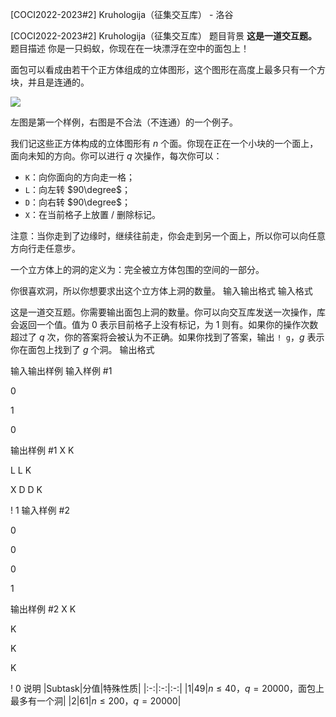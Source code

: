 



[COCI2022-2023#2] Kruhologija（征集交互库） - 洛谷














[COCI2022-2023#2] Kruhologija（征集交互库）
题目背景
**这是一道交互题。**
题目描述
你是一只蚂蚁，你现在在一块漂浮在空中的面包上！

面包可以看成由若干个正方体组成的立体图形，这个图形在高度上最多只有一个方块，并且是连通的。

![](https://cdn.luogu.com.cn/upload/image_hosting/k9o74nmn.png)

左图是第一个样例，右图是不合法（不连通）的一个例子。

我们记这些正方体构成的立体图形有 $n$ 个面。你现在正在一个小块的一个面上，面向未知的方向。你可以进行 $q$ 次操作，每次你可以：

- $\texttt{K}$：向你面向的方向走一格；
- $\texttt{L}$：向左转 $90\degree$；
- $\texttt{D}$：向右转 $90\degree$；
- $\texttt{X}$：在当前格子上放置 / 删除标记。

注意：当你走到了边缘时，继续往前走，你会走到另一个面上，所以你可以向任意方向行走任意步。

一个立方体上的洞的定义为：完全被立方体包围的空间的一部分。

你很喜欢洞，所以你想要求出这个立方体上洞的数量。
输入输出格式
输入格式

这是一道交互题。你需要输出面包上洞的数量。你可以向交互库发送一次操作，库会返回一个值。值为 $0$ 表示目前格子上没有标记，为 $1$ 则有。如果你的操作次数超过了 $q$ 次，你的答案将会被认为不正确。如果你找到了答案，输出 `! g`，$g$ 表示你在面包上找到了 $g$ 个洞。
输出格式


输入输出样例
输入样例 #1


0


1



0

输出样例 #1
X
K

L
L
K

X
D
D
K

! 1
输入样例 #2


0

0

0

1

输出样例 #2
X
K

K

K

K

! 0
说明
|$\text{Subtask}$|分值|特殊性质|
|:-:|:-:|:-:|
|$1$|$49$|$n\le 40$，$q=20000$，面包上最多有一个洞|
|$2$|$61$|$n\le 200$，$q=20000$|






